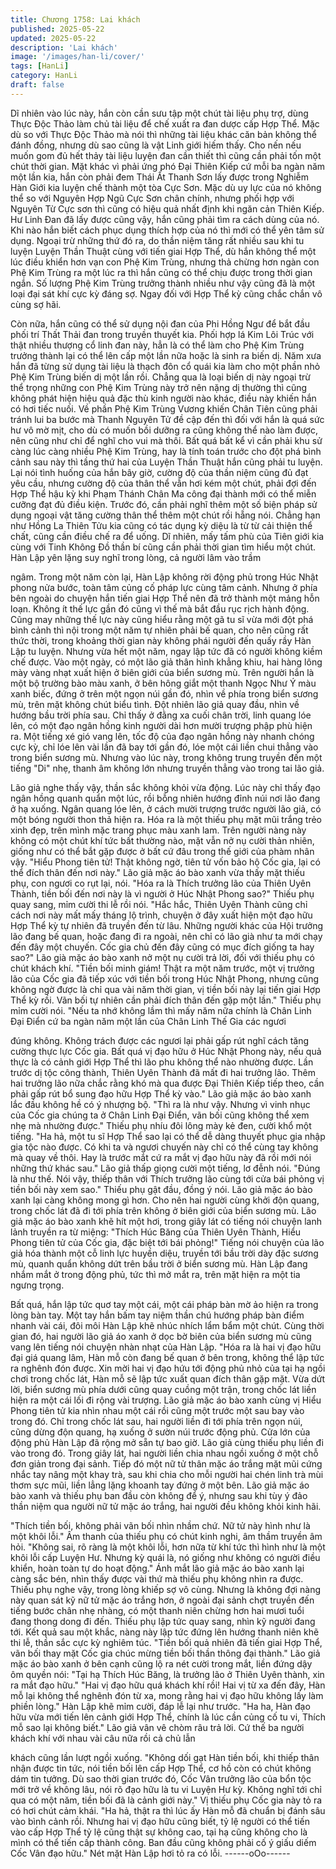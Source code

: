 ```yaml
---
title: Chương 1758: Lai khách
published: 2025-05-22
updated: 2025-05-22
description: 'Lai khách'
image: '/images/han-li/cover/'
tags: [HanLi]
category: HanLi
draft: false
---
```


Dĩ nhiên vào lúc này, hắn còn cần sưu tập một chút tài liệu phụ
trợ, dùng Thực Độc Thảo làm chủ tài liệu để chế xuất ra đan
dược cấp Hợp Thể.
Mặc dù so với Thực Độc Thảo mà nói thì những tài liệu khác căn
bản không thể đánh đồng, nhưng dù sao cũng là vật Linh giới
hiếm thấy. Cho nến nếu muốn gom đủ hết thảy tài liệu luyện đan
cần thiết thì cũng cần phải tốn một chút thời gian.
Mặt khác vì phải ứng phó Đại Thiên Kiếp cứ mỗi ba ngàn năm
một lần kia, hắn còn phải đem Thái Ất Thanh Sơn lấy được trong
Nghiễm Hàn Giới kia luyện chế thành một tòa Cực Sơn.
Mặc dù uy lực của nó không thể so với Nguyên Hợp Ngũ Cực
Sơn chân chính, nhưng phối hợp với Nguyên Từ Cực sơn thì
cũng có hiệu quả nhất định khi ngăn cản Thiên Kiếp.
Hư Linh Đan đã lấy được cũng vậy, hắn cũng phải tìm ra cách
dùng của nó.
Khi nào hắn biết cách phục dụng thích hợp của nó thì mới có thể
yên tâm sử dụng.
Ngoại trừ những thứ đó ra, do thần niệm tăng rất nhiều sau khi tu
luyện Luyện Thần Thuật cùng với tiến giai Hợp Thể, dù hắn
không thể một lúc điều khiển hơn vạn con Phệ Kim Trùng, nhưng
thả chừng hơn ngàn con Phệ Kim Trùng ra một lúc ra thì hắn
cũng có thể chịu được trong thời gian ngắn.
Số lượng Phệ Kim Trùng trưởng thành nhiều như vậy cũng đã là
một loại đại sát khí cực kỳ đáng sợ.
Ngay đối với Hợp Thể kỳ cũng chắc chắn vô cùng sợ hãi.

Còn nữa, hắn cũng có thể sử dụng nội đan của Phi Hồng Ngư để
bắt đầu phối trí Thất Thải đan trong truyền thuyết kia.
Phối hợp lá Kim Lôi Trúc với thật nhiều thượng cổ linh đan này,
hẳn là có thể làm cho Phệ Kim Trùng trưởng thành lại có thể lên
cấp một lần nữa hoặc là sinh ra biến dị.
Năm xưa hắn đã từng sử dụng tài liệu là thạch đôn cổ quái kia
làm cho một phần nhỏ Phệ Kim Trùng biến dị một lần rồi.
Chẳng qua là loại biến dị này ngoại trừ thể trọng những con Phệ
Kim Trùng này trở nên nặng dị thường thì cũng không phát hiện
hiệu quả đặc thù kinh người nào khác, điều này khiến hắn có hơi
tiếc nuối.
Về phần Phệ Kim Trùng Vương khiến Chân Tiên cũng phải tránh
lui ba bước mà Thanh Nguyên Tử đề cập đến thì đối với hắn là
quá sức hư vô mờ mịt, cho dù có muốn bồi dưỡng ra cũng không
thể nào làm được, nên cũng như chỉ để nghĩ cho vui mà thôi.
Bất quá bất kể vì cần phải khu sử càng lúc càng nhiều Phệ Kim
Trùng, hay là tính toán trước cho đột phá bình cảnh sau này thì
tầng thứ hai của Luyện Thần Thuật hắn cũng phải tu luyện.
Lại nói tình huống của hắn bây giờ, cường độ của thần niệm cũng
đủ đạt yêu cầu, nhưng cường độ của thân thể vẫn hơi kém một
chút, phải đợi đến Hợp Thể hậu kỳ khi Phạm Thánh Chân Ma
công đại thành mới có thể miễn cưỡng đạt đủ điều kiện.
Trước đó, cần phải nghĩ thêm một số biện pháp sử dụng ngoại
vật tăng cường thân thể thêm một chút rồi hẵng nói.
Chẳng hạn như Hồng La Thiên Tửu kia cũng có tác dụng kỳ diệu
là từ từ cải thiện thể chất, cũng cần điều chế ra để uống.
Dĩ nhiên, mấy tấm phù của Tiên giới kia cùng với Tinh Không Đồ
thần bí cũng cần phải thời gian tìm hiểu một chút.
Hàn Lập yên lặng suy nghĩ trong lòng, cả người lâm vào trầm

ngâm.
Trong một năm còn lại, Hàn Lập không rời động phủ trong Húc
Nhật phong nửa bước, toàn tâm củng cố pháp lực cùng tâm
cảnh.
Nhưng ở phía bên ngoài do chuyện hắn tiến giai Hợp Thể nên đã
trở thành một mảng hỗn loạn.
Không ít thế lực gần đó cũng vì thế mà bắt đầu rục rịch hành
động.
Cũng may những thế lực này cũng hiểu rằng một gã tu sĩ vừa mới
đột phá bình cảnh thì nội trong một năm tự nhiên phải bế quan,
cho nên cũng rất thức thời, trong khoảng thời gian này không phái
người đến quấy rầy Hàn Lập tu luyện.
Nhưng vừa hết một năm, ngay lập tức đã có người không kiềm
chế được.
Vào một ngày, có một lão giả thân hình khẳng khiu, hai hàng lông
mày vàng nhạt xuất hiện ở biên giới của biển sương mù.
Trên người hắn là một bộ trường bào màu xanh, ở bên hông giắt
một thanh Ngọc Như Ý màu xanh biếc, đứng ở trên một ngọn núi
gần đó, nhìn về phía trong biển sương mù, trên mặt không chút
biểu tình.
Đột nhiên lão giả quay đầu, nhìn về hướng bầu trời phía sau.
Chỉ thấy ở đằng xa cuối chân trời, linh quang lóe lên, có một đạo
ngân hồng kinh người dài hơn mười trượng phập phù hiện ra.
Một tiếng xé gió vang lên, tốc độ của đạo ngân hồng này nhanh
chóng cực kỳ, chỉ lóe lên vài lần đã bay tới gần đó, lóe một cái
liền chui thẳng vào trong biển sương mù.
Nhưng vào lúc này, trong không trung truyền đến một tiếng "Di"
nhẹ, thanh âm không lớn nhưng truyền thẳng vào trong tai lão
giả.

Lão giả nghe thấy vậy, thần sắc không khỏi vừa động.
Lúc này chỉ thấy đạo ngân hồng quanh quẩn một lúc, rồi bỗng
nhiên hướng đỉnh núi nơi lão đang ở hạ xuống.
Ngân quang lóe lên, ở cách mười trượng trước người lão giả, có
một bóng người thon thả hiện ra.
Hóa ra là một thiếu phụ mặt mũi trắng trẻo xinh đẹp, trên mình
mặc trang phục màu xanh lam.
Trên người nàng này không có một chút khí tức bất thường nào,
mặt vẫn nở nụ cười thản nhiên, giống như có thể bắt gặp được ở
bất cứ đâu trong thế giới của phàm nhân vậy.
"Hiểu Phong tiên tử! Thật không ngờ, tiên tử vốn bảo hộ Cốc gia,
lại có thể đích thân đến nơi này." Lão giả mặc áo bào xanh vừa
thấy mặt thiếu phụ, con ngươi co rụt lại, nói.
"Hóa ra là Thích trưởng lão của Thiên Uyên Thành, tiền bối đến
nơi này là vì người ở Húc Nhật Phong sao?" Thiếu phụ quay
sang, mỉm cười thi lễ rồi nói.
"Hắc hắc, Thiên Uyên Thành cũng chỉ cách nơi này mất mấy
tháng lộ trình, chuyện ở đây xuất hiện một đạo hữu Hợp Thể kỳ tự
nhiên đã truyền đến từ lâu. Những người khác của Hội trưởng lão
đang bế quan, hoặc đang đi ra ngoài, nên chỉ có lão già như ta
mới chạy đến đây một chuyến. Cốc gia chủ đến đây cũng có mục
đích giống ta hay sao?" Lão già mặc áo bào xanh nở một nụ cười
trả lời, đối với thiếu phụ có chút khách khí.
"Tiền bối minh giám! Thật ra một năm trước, một vị trưởng lão của
Cốc gia đã tiếp xúc với tiền bối trong Húc Nhật Phong, nhưng
cũng không ngờ được là chỉ qua vài năm thời gian, vị tiền bối này
lại tiến giai Hợp Thể kỳ rồi. Vãn bối tự nhiên cần phải đích thân
đến gặp một lần." Thiếu phụ mỉm cười nói.
"Nếu ta nhớ không lầm thì mấy năm nữa chính là Chân Linh Đại
Điển cứ ba ngàn năm một lần của Chân Linh Thế Gia các ngươi

đúng không. Không trách được các ngươi lại phải gấp rút nghĩ
cách tăng cường thực lực Cốc gia. Bất quá vị đạo hữu ở Húc Nhật
Phong này, nếu quả thực là có cảnh giới Hợp Thể thì lão phu
không thể nào nhường được. Lần trước dị tộc công thành, Thiên
Uyên Thành đã mất đi hai trưởng lão. Thêm hai trưởng lão nữa
chắc rằng khó mà qua được Đại Thiên Kiếp tiếp theo, cần phải
gấp rút bổ sung đạo hữu Hợp Thể kỳ vào." Lão giả mặc áo bào
xanh lắc đầu không hề có ý nhượng bộ.
"Thì ra là như vậy. Nhưng vì vinh nhục của Cốc gia chúng ta ở
Chân Linh Đại Điển, vãn bối cũng không thể xem nhẹ mà nhường
được." Thiếu phụ nhíu đôi lông mày kẻ đen, cười khổ một tiếng.
"Ha hả, một tu sĩ Hợp Thể sao lại có thể dễ dàng thuyết phục gia
nhập gia tộc nào được. Có khi ta và ngươi chuyến này chỉ có thể
cùng tay không mà quay về thôi. Hay là trước mắt cứ ra mắt vị
đạo hữu này đã rồi mới nói những thứ khác sau." Lão giả thấp
giọng cười một tiếng, lơ đễnh nói.
"Đúng là như thế. Nói vậy, thiếp thân với Thích trưởng lão cùng tới
cửa bái phỏng vị tiền bối này xem sao." Thiếu phụ gật đầu, đồng ý
nói.
Lão giả mặc áo bào xanh lại càng không mong gì hơn.
Cho nên hai người cùng khởi độn quang, trong chốc lát đã đi tới
phía trên không ở biên giới của biển sương mù.
Lão giả mặc áo bào xanh khẽ hít một hơi, trong giây lát có tiếng
nói chuyện lanh lảnh truyền ra từ miệng:
"Thích Húc Băng của Thiên Uyên Thành, Hiểu Phong tiên tử của
Cốc gia, đặc biệt tới bái phỏng!"
Tiếng nói chuyện của lão giả hóa thành một cỗ linh lực huyền
diệu, truyền tới bầu trời dày đặc sương mù, quanh quẩn không
dứt trên bầu trời ở biển sương mù.
Hàn Lập đang nhắm mắt ở trong động phủ, tức thì mở mắt ra,
trên mặt hiện ra một tia ngưng trọng.

Bất quá, hắn lập tức quơ tay một cái, một cái pháp bàn mờ ảo
hiện ra trong lòng bàn tay.
Một tay hắn bấm tay niệm thần chú hướng pháp bàn điểm nhanh
vài cái, đôi môi Hàn Lập khẽ nhúc nhích lẩm bẩm một chút.
Cùng thời gian đó, hai người lão giả áo xanh ở dọc bờ biên của
biển sương mù cũng vang lên tiếng nói chuyện nhàn nhạt của
Hàn Lập.
"Hóa ra là hai vị đạo hữu đại giá quang lâm, Hàn mỗ còn đang bế
quan ở bên trong, không thể lập tức ra nghênh đón được. Xin mời
hai vị đạo hứu tới động phủ nhỏ của tại hạ ngồi chơi trong chốc
lát, Hàn mỗ sẽ lập tức xuất quan đích thân gặp mặt.
Vừa dứt lời, biển sương mù phía dưới cũng quay cuồng một trận,
trong chốc lát liền hiện ra một cái lối đi rộng vài trượng.
Lão giả mặc áo bào xanh cùng vị Hiểu Phong tiên tử kia nhìn
nhau một cái rồi cũng một trước một sau bay vào trong đó.
Chỉ trong chốc lát sau, hai người liền đi tới phía trên ngọn núi,
cũng dừng độn quang, hạ xuống ở sườn núi trước động phủ.
Cửa lớn của động phủ Hàn Lập đã rộng mở sẵn tự bao giờ.
Lão giả cùng thiếu phụ liền đi vào trong đó.
Trong giây lát, hai người liền chia nhau ngồi xuống ở một chỗ đơn
giản trong đại sảnh.
Tiếp đó một nữ tử thân mặc áo trắng mặt mũi cứng nhắc tay nâng
một khay trà, sau khi chia cho mỗi người hai chén linh trà mùi
thơm sực mũi, liền lẳng lặng khoanh tay đứng ở một bên.
Lão giả mặc áo bào xanh và thiếu phụ ban đầu còn không để ý,
nhưng sau khi tùy ý đảo thần niệm qua người nữ tử mặc áo trắng,
hai người đều không khỏi kinh hãi.

"Thích tiền bối, không phải vãn bối nhìn nhầm chứ. Nữ tử này
hình như là một khôi lỗi." Âm thanh của thiếu phụ có chút kinh
nghi, âm thầm truyền âm hỏi.
"Không sai, rõ ràng là một khôi lỗi, hơn nữa từ khí tức thì hình
như là một khôi lỗi cấp Luyện Hư. Nhưng kỳ quái là, nó giống như
không có người điều khiển, hoàn toàn tự do hoạt động." Ánh mắt
lão giả mặc áo bào xanh lại càng sắc bén, nhìn thấy được vài thứ
mà thiếu phụ không nhìn ra được.
Thiếu phụ nghe vậy, trong lòng khiếp sợ vô cùng.
Nhưng là không đợi nàng này quan sát kỹ nữ tử mặc áo trắng
hơn, ở ngoài đại sảnh chợt truyền đến tiếng bước chân nhẹ
nhàng, có một thanh niên chừng hơn hai mươi tuổi đang thong
dong đi đến.
Thiếu phụ lập tức quay sang, nhìn kỹ người đang tới.
Kết quả sau một khắc, nàng này lập tức đứng lên hướng thanh
niên khẽ thi lễ, thần sắc cực kỳ nghiêm túc.
"Tiền bối quả nhiên đã tiến giai Hợp Thể, vãn bối thay mặt Cốc
gia chúc mừng tiền bối thần thông đại thành."
Lão giả mặc áo bào xanh ở bên cạnh cũng lộ ra nét cười trong
mắt, liền đứng dậy ôm quyền nói:
"Tại hạ Thích Húc Băng, là trưởng lão ở Thiên Uyên thành, xin ra
mắt đạo hữu."
"Hai vị đạo hữu quá khách khí rồi! Hai vị từ xa đến đây, Hàn mỗ
lại không thể nghênh đón từ xa, mong rằng hai vị đạo hữu không
lấy làm phiền lòng." Hàn Lập khẽ mỉm cười, đáp lễ lại như trước.
"Ha ha, Hàn đạo hữu vừa mới tiến lên cảnh giới Hợp Thể, chính
là lúc cần củng cố tu vi, Thích mỗ sao lại không biết." Lão giả vân
vê chòm râu trả lời.
Cứ thế ba người khách khí với nhau vài câu nữa rồi cả chủ lẫn

khách cũng lần lượt ngồi xuống.
"Không dối gạt Hàn tiền bối, khi thiếp thân nhận được tin tức, nói
tiền bối lên cấp Hợp Thể, cơ hồ còn có chút không dám tin tưởng.
Dù sao thời gian trước đó, Cốc Vân trưởng lão của bổn tộc mới
trở về không lâu, nói rõ đạo hữu là tu vi Luyện Hư kỳ. Không nghĩ
tới chỉ qua có một năm, tiền bối đã là cảnh giới này." Vị thiếu phụ
Cốc gia này tỏ ra có hơi chút cảm khái.
"Ha hả, thật ra thì lúc ấy Hàn mỗ đã chuẩn bị đánh sâu vào bình
cảnh rồi. Nhưng hai vị đạo hữu cũng biết, tỷ lệ người có thể tiến
vào cấp Hợp Thể tỷ lệ cũng thật sự không cao, tại hạ cũng không
cho là mình có thể tiến cấp thành công. Ban đầu cũng không phải
cố ý giấu diếm Cốc Vân đạo hữu." Nét mặt Hàn Lập hơi tỏ ra có
lỗi.
------oOo------
